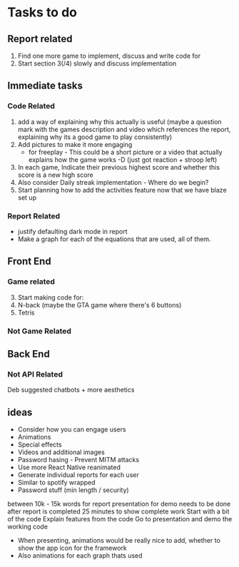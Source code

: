 # Tasks to do
## Report related
1. Find one more game to implement, discuss and write code for
2. Start section 3(/4) slowly and discuss implementation


## Immediate tasks
### Code Related
1. add a way of explaining why this actually is useful (maybe a question mark with the games description and video which references the report, explaining why its a good game to play consistently)
2. Add pictures to make it more engaging
    * for freeplay - This could be a short picture or a video that actually explains how the game works -D (just got reaction + stroop left)
3. In each game, Indicate their previous highest score and whether this score is a new high score
4. Also consider Daily streak implementation - Where do we begin?
5. Start planning how to add the activities feature now that we have blaze set up
### Report Related
* justify defaulting dark mode in report
* Make a graph for each of the equations that are used, all of them.


## Front End
### Game related
3. Start making code for:
 1. N-back (maybe the GTA game where there's 6 buttons)
 3. Tetris
### Not Game Related

## Back End
### Not API Related
Deb suggested chatbots + more aesthetics

## ideas
* Consider how you can engage users
 * Animations
 * Special effects
 * Videos and additional images
* Password hasing - Prevent MITM attacks
* Use more React Native reanimated
* Generate individual reports for each user
 * Similar to spotify wrapped
* Password stuff (min length / security)


between 10k - 15k words for report
presentation for demo needs to be done after report is completed
25 minutes to show complete work
Start with a bit of the code
Explain features from the code
Go to presentation and demo the working code
* When presenting, animations would be really nice to add, whether to show the app icon for the framework
 * Also animations for each graph thats used
